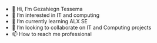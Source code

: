 - 👋 Hi, I’m Gezahiegn Tessema
- 👀 I’m interested in IT and computing 
- 🌱 I’m currently learning ALX SE
- 💞️ I’m looking to collaborate on  IT and Computing projects
- 📫 How to reach me professional 

<!---
Gezahiegn/Gezahiegn is a ✨ special ✨ repository because its `README.md` (this file) appears on your GitHub profile.
You can click the Preview link to take a look at your changes.
--->
